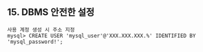 ## 15. DBMS 안전한 설정
```
사용 계정 생성 시 주소 지정
mysql> CREATE USER 'mysql_user'@'XXX.XXX.XXX.%' IDENTIFIED BY 'mysql_password!';
```
